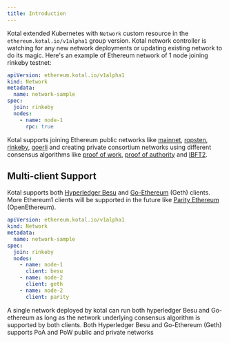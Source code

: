 ```yaml
---
title: Introduction
---
```


Kotal extended Kubernetes with `Network` custom resource in the `ethereum.kotal.io/v1alpha1` group version.
Kotal network controller is watching for any new network deployments or updating existing network to do its magic.
Here's an example of Ethereum network of 1 node joining rinkeby testnet:

```yaml {1-2}
apiVersion: ethereum.kotal.io/v1alpha1
kind: Network
metadata:
  name: network-sample
spec:
  join: rinkeby
  nodes:
    - name: node-1
      rpc: true
```

Kotal supports joining Ethereum public networks like [mainnet](examples/mainnet), [ropsten](examples/ropsten), [rinkeby](examples/rinkeby), [goerli](examples/goerli) and creating private consortium networks using different consensus algorithms like [proof of work](examples/pow), [proof of authority](examples/poa) and [IBFT2](examples/ibft2).

## Multi-client Support
Kotal supports both [Hyperledger Besu](https://besu.hyperledger.org) and [Go-Ethereum](https://geth.ethereum.org) (Geth) clients. More Ethereum1 clients will be supported in the future like [Parity Ethereum](https://www.parity.io/ethereum/) (OpenEthereum).

```yaml {9,11,13}
apiVersion: ethereum.kotal.io/v1alpha1
kind: Network
metadata:
  name: network-sample
spec:
  join: rinkeby
  nodes:
    - name: node-1
      client: besu
    - name: node-2
      client: geth
    - name: node-2
      client: parity
```
A single network deployed by kotal can run both hyperledger Besu and Go-ethereum as long as the network underlying consensus algorithm is supported by both clients. Both Hyperledger Besu and Go-Ethereum (Geth) supports PoA and PoW public and private networks